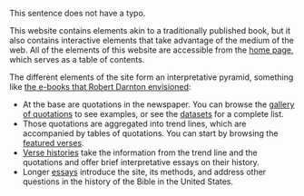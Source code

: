 This sentence does not have a typo.

This website contains elements akin to a traditionally published book, but it also contains interactive elements that take advantage of the medium of the web. All of the elements of this website are accessible from the [home page](/), which serves as a table of contents. 

The different elements of the site form an interpretative pyramid, something like [the e-books that Robert Darnton envisioned](https://www.nybooks.com/articles/1999/03/18/the-new-age-of-the-book/):

- At the base are quotations in the newspaper. You can browse the [gallery of quotations](/gallery/) to see examples, or see the [datasets](/#appendix) for a complete list.
- Those quotations are aggregated into trend lines, which are accompanied by tables of quotations. You can start by browsing the [featured verses](/#featured-verses).
- [Verse histories](/#verse-histories) take the information from the trend line and the quotations and offer brief interpretative essays on their history.
- Longer [essays](/#essays) introduce the site, its methods, and address other questions in the history of the Bible in the United States.


